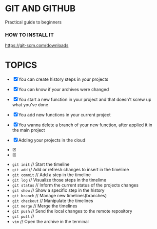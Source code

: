 # GIT AND GITHUB

Practical guide to beginners

### HOW TO INSTALL IT

https://git-scm.com/downloads

# TOPICS

- [x] You can create history steps in your projects
- [x] You can know if your archives were changed 

- [x] You start a new function in your project and that doesn't screw up what you've done
- [x] You add new functions in your current project
- [x] You wanna delete a branch of your new function, after applied it in the main project 

- [x] Adding your projects in the cloud

- [x]
- [x] 

* `git init`     // Start the timeline
* `git add`      // Add or refresh changes to insert in the timelime
* `git commit`   // Add a step in the timeline
* `git log`      // Visualize those steps in the timelime
* `git status`   // Inform the current status of the projects changes
* `git show`     // Show a specific step in the history
* `git branch`   // Manage new timelines(branches)
* `git checkout` // Manipulate the timelines
* `git merge`    // Merge the timelines
* `git push`     // Send the local changes to the remote repository
* `git pull`     // 
* `vim`          // Open the archive in the terminal




